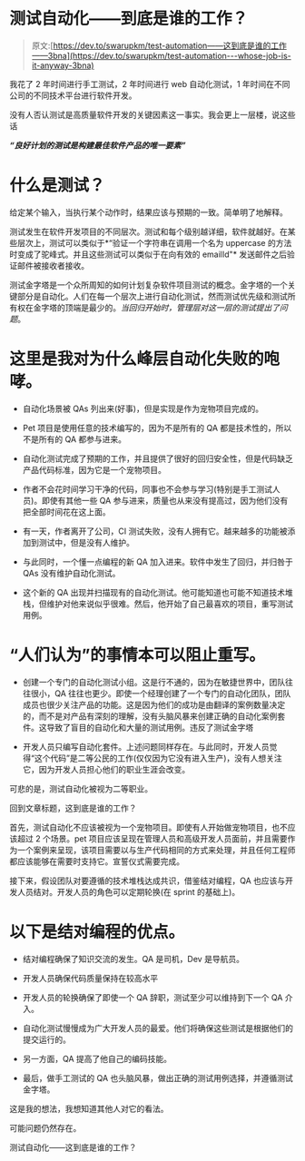 # 测试自动化——到底是谁的工作？

> 原文:[https://dev.to/swarupkm/test-automation——这到底是谁的工作——3bna](https://dev.to/swarupkm/test-automation---whose-job-is-it-anyway-3bna)

我花了 2 年时间进行手工测试，2 年时间进行 web 自动化测试，1 年时间在不同公司的不同技术平台进行软件开发。

没有人否认测试是高质量软件开发的关键因素这一事实。我会更上一层楼，说这些话

***“良好计划的测试是构建最佳软件产品的唯一要素”***

# [](#what-is-testing)什么是测试？

给定某个输入，当执行某个动作时，结果应该与预期的一致。简单明了地解释。

测试发生在软件开发项目的不同层次。测试和每个级别越详细，软件就越好。在某些层次上，测试可以类似于*“验证一个字符串在调用一个名为 uppercase 的方法时变成了驼峰式。并且这些测试可以类似于在向有效的 emailId"* 发送邮件之后验证邮件被接收者接收。

测试金字塔是一个众所周知的如何计划复杂软件项目测试的概念。金字塔的一个关键部分是自动化。人们在每一个层次上进行自动化测试，然而测试优先级和测试所有权在金字塔的顶端是最少的。*当回归开始时，管理层对这一层的测试提出了问题*。

# 这里是我对为什么峰层自动化失败的咆哮。

*   自动化场景被 QAs 列出来(好事)，但是实现是作为宠物项目完成的。

*   Pet 项目是使用任意的技术编写的，因为不是所有的 QA 都是技术性的，所以不是所有的 QA 都参与进来。

*   自动化测试完成了预期的工作，并且提供了很好的回归安全性，但是代码缺乏产品代码标准，因为它是一个宠物项目。

*   作者不会花时间学习干净的代码，同事也不会参与学习(特别是手工测试人员)。即使有其他一些 QA 参与进来，质量也从来没有提高过，因为他们没有把全部时间花在这上面。

*   有一天，作者离开了公司，CI 测试失败，没有人拥有它。越来越多的功能被添加到测试中，但是没有人维护。

*   与此同时，一个懂一点编程的新 QA 加入进来。软件中发生了回归，并归咎于 QAs 没有维护自动化测试。

*   这个新的 QA 出现并扫描现有的自动化测试。他可能知道也可能不知道技术堆栈，但维护对他来说似乎很难。然后，他开始了自己最喜欢的项目，重写测试用例。

# [](#things-that-people-think-could-have-prevented-the-rewrite)“人们认为”的事情本可以阻止重写。

*   创建一个专门的自动化测试小组。这是行不通的，因为在敏捷世界中，团队往往很小，QA 往往也更少。即使一个经理创建了一个专门的自动化团队，团队成员也很少关注产品的功能。这是因为他们的成功是由翻译的案例数量决定的，而不是对产品有深刻的理解，没有头脑风暴来创建正确的自动化案例套件。这导致了盲目的自动化和大量的测试用例。违反了测试金字塔

*   开发人员只编写自动化套件。上述问题同样存在。与此同时，开发人员觉得“这个代码”是二等公民的工作(仅仅因为它没有进入生产)，没有人想关注它，因为开发人员担心他们的职业生涯会改变。

可悲的是，测试自动化被视为二等职业。

回到文章标题，这到底是谁的工作？

首先，测试自动化不应该被视为一个宠物项目。即使有人开始做宠物项目，也不应该超过 2 个场景。pet 项目应该呈现在管理人员和高级开发人员面前，并且需要作为一个案例来呈现，该项目需要以与生产代码相同的方式来处理，并且任何工程师都应该能够在需要时支持它。宣誓仪式需要完成。

接下来，假设团队对要遵循的技术堆栈达成共识，借鉴结对编程，QA 也应该与开发人员结对。开发人员的角色可以定期轮换(在 sprint 的基础上)。

# [](#following-are-the-advantages-of-pair-programming)以下是结对编程的优点。

*   结对编程确保了知识交流的发生。QA 是司机，Dev 是导航员。

*   开发人员确保代码质量保持在较高水平

*   开发人员的轮换确保了即使一个 QA 辞职，测试至少可以维持到下一个 QA 介入。

*   自动化测试慢慢成为广大开发人员的最爱。他们将确保这些测试是根据他们的提交运行的。

*   另一方面，QA 提高了他自己的编码技能。

*   最后，做手工测试的 QA 也头脑风暴，做出正确的测试用例选择，并遵循测试金字塔。

这是我的想法，我想知道其他人对它的看法。

可能问题仍然存在。

测试自动化——这到底是谁的工作？